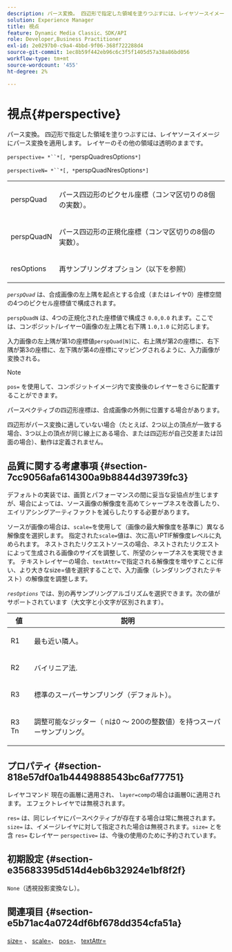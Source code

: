 ```yaml
---
description: パース変換。 四辺形で指定した領域を塗りつぶすには、レイヤソースイメージにパース変換を適用します。 レイヤーのその他の領域は透明のままです。
solution: Experience Manager
title: 視点
feature: Dynamic Media Classic、SDK/API
role: Developer,Business Practitioner
exl-id: 2e0297b0-c9a4-4bbd-9f06-368f722288d4
source-git-commit: 1ec8b59f442eb96c6c3f5f1405d57a38a86bd056
workflow-type: tm+mt
source-wordcount: '455'
ht-degree: 2%

---
```


# 視点{#perspective}

パース変換。 四辺形で指定した領域を塗りつぶすには、レイヤソースイメージにパース変換を適用します。 レイヤーのその他の領域は透明のままです。

`perspective= *``*[, *`perspQuadresOptions`*]`

`perspectiveN= *``*[, *`perspQuadNresOptions`*]`

<table id="simpletable_4BD38BBF53964F7D97B9E58914C97B3F"> 
 <tr class="strow"> 
  <td class="stentry"> <p><span class="varname"> perspQuad</span> </p></td> 
  <td class="stentry"> <p>パース四辺形のピクセル座標（コンマ区切りの8個の実数）。 </p></td> 
 </tr> 
 <tr class="strow"> 
  <td class="stentry"> <p><span class="varname"> perspQuadN</span> </p></td> 
  <td class="stentry"> <p>パース四辺形の正規化座標（コンマ区切りの8個の実数）。 </p></td> 
 </tr> 
 <tr class="strow"> 
  <td class="stentry"> <p><span class="varname"> resOptions</span> </p></td> 
  <td class="stentry"> <p>再サンプリングオプション（以下を参照） </p></td> 
 </tr> 
</table>

*`perspQuad`* は、合成画像の左上隅を起点とする合成（またはレイヤ0）座標空間の4つのピクセル座標値で構成されます。

`perspQuadN` は、4つの正規化された座標値で構成さ `0.0,0.0` れます。ここでは、コンポジット/レイヤー0画像の左上隅と右下隅 `1.0,1.0` に対応します。

入力画像の左上隅が第1の座標値`perspQuad[N]`に、右上隅が第2の座標に、右下隅が第3の座標に、左下隅が第4の座標にマッピングされるように、入力画像が変換される。

>[!NOTE]
>
>`pos=` を使用して、コンポジットイメージ内で変換後のレイヤーをさらに配置することができます。

パースペクティブの四辺形座標は、合成画像の外側に位置する場合があります。

四辺形がパース変換に適していない場合（たとえば、2つ以上の頂点が一致する場合、3つ以上の頂点が同じ線上にある場合、または四辺形が自己交差または凹面の場合）、動作は定義されません。

## 品質に関する考慮事項 {#section-7cc9056afa614300a9b8844d39739fc3}

デフォルトの実装では、画質とパフォーマンスの間に妥当な妥協点が生じますが、場合によっては、ソース画像の解像度を高めてシャープネスを改善したり、エイリアシングアーティファクトを減らしたりする必要があります。

ソースが画像の場合は、`scale=`を使用して（画像の最大解像度を基準に）異なる解像度を選択します。 指定された`scale=`値は、次に高いPTIF解像度レベルに丸められます。 ネストされたリクエストソースの場合、ネストされたリクエストによって生成される画像のサイズを調整して、所望のシャープネスを実現できます。 テキストレイヤーの場合、`textAttr=`で指定される解像度を増やすことに伴い、より大きなsize=値を選択することで、入力画像（レンダリングされたテキスト）の解像度を調整します。

*`resOptions`* では、別の再サンプリングアルゴリズムを選択できます。次の値がサポートされています（大文字と小文字が区別されます）。

<table id="table_0F20007986324E228096888ED37219C0"> 
 <thead> 
  <tr> 
   <th class="entry"> <b> 値</b> </th> 
   <th class="entry"> <b> 説明</b> </th> 
  </tr> 
 </thead>
 <tbody> 
  <tr> 
   <td> <p> <span class="codeph"> R1</span> </p> </td> 
   <td> <p> 最も近い隣人。 </p> </td> 
  </tr> 
  <tr> 
   <td> <p> <span class="codeph"> R2</span> </p> </td> 
   <td> <p> バイリニア法. </p> </td> 
  </tr> 
  <tr> 
   <td> <p> <span class="codeph"> R3</span> </p> </td> 
   <td> <p> 標準のスーパーサンプリング（デフォルト）。 </p> </td> 
  </tr> 
  <tr> 
   <td> <p> <span class="codeph">R3<span class="varname"> Tn</span></span> </p> </td> 
   <td> <p> 調整可能なジッター（<span class="varname"> n</span>は0 ～ 200の整数値）を持つスーパーサンプリング。 </p> </td> 
  </tr> 
 </tbody> 
</table>

## プロパティ {#section-818e57df0a1b4449888543bc6af77751}

レイヤコマンド 現在の画層に適用され、 `layer=comp`の場合は画層0に適用されます。 エフェクトレイヤでは無視されます。

`res=` は、同じレイヤにパースペクティブが存在する場合は常に無視されます。`size=` は、イメージレイヤに対して指定された場合は無視されます。`size=` とを含 `res=` むレイヤー `perspective=` は、今後の使用のために予約されています。

## 初期設定 {#section-e35683395d514d4eb6b32924e1bf8f2f}

`None`（透視投影変換なし）。

## 関連項目 {#section-e5b71ac4a0724df6bf678dd354cfa51a}

[size=](../../../../../is-api/http-ref/image-serving-api-ref/c-http-protocol-reference/c-data-types/r-size.md#reference-04d383f32c7b4003bed9978cb854747b) 、 [scale=](../../../../../is-api/http-ref/image-serving-api-ref/c-http-protocol-reference/c-command-reference/r-is-http-scale.md#reference-098c30cea1764f189e6f7c7e400cc065)、 [pos=](../../../../../is-api/http-ref/image-serving-api-ref/c-http-protocol-reference/c-command-reference/r-pos.md#reference-65de948f4b404f1182b22119ca332143)、 [textAttr=](../../../../../is-api/http-ref/image-serving-api-ref/c-http-protocol-reference/c-command-reference/r-textattr.md#reference-ff00484fa3244286abeff34911f7ec0d)
